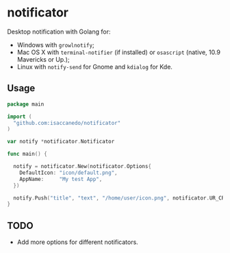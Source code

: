 notificator
===========================

Desktop notification with Golang for:

  * Windows with `growlnotify`;
  * Mac OS X with `terminal-notifier` (if installed) or `osascript` (native, 10.9 Mavericks or Up.);
  * Linux with `notify-send` for Gnome and `kdialog` for Kde.

Usage
------

```go
package main

import (
  "github.com:isaccanedo/notificator"
)

var notify *notificator.Notificator

func main() {

  notify = notificator.New(notificator.Options{
    DefaultIcon: "icon/default.png",
    AppName:     "My test App",
  })

  notify.Push("title", "text", "/home/user/icon.png", notificator.UR_CRITICAL)
}
```

TODO
-----

  * Add more options for different notificators.
